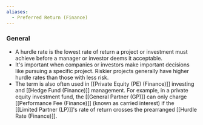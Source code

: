 ```yaml
---
aliases:
  - Preferred Return (Finance)
---
```


### General
- A hurdle rate is the lowest rate of return a project or investment must achieve before a manager or investor deems it acceptable. 
- It's important when companies or investors make important decisions like pursuing a specific project. Riskier projects generally have higher hurdle rates than those with less risk.
- The term is also often used in [[Private Equity (PE) (Finance)]] investing and [[Hedge Fund (Finance)]] management. For example, in a private equity investment fund, the [[General Partner (GP)]] can only charge [[Performance Fee (Finance)]] (known as carried interest) if the [[Limited Partner (LP)]]'s rate of return crosses the prearranged [[Hurdle Rate (Finance)]].